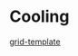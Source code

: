 # Cooling

<script>
new Vue({
  el: ".grid",
  data: {
    items: [
        {
            title: "HD12/MGN12 CPAP Rapido Duct",
            image: "../images/HD12_MGN12_Rapido_Duct.png",
            description: `Fan duct for CPAP fan hose
                        <br/>(15mm inner diameter)
                        <br/><br/>Mounts to the standard MGN12H/HD12 HextrudORT carriage
                        <br/><br/>Requires: 
                        <br/>- Standard: 4x M3x8mm screws
                        <br/>- UHF: 4x M3x14mm screws`,
            download: "../cad/HD12_MGN12_Rapido_Duct.step",
            credits: [{name: "MirageC"}]
        },
        {
            title: "HD12/MGN12H<br/>Rapido UHF Spacer",
            image: "../images/HD12_MGN12_Rapido_UHF_Spacer.png",
            description: `Spacer for the CPAP Rapido Duct
                        <br/>when the rapido is used with a volcano nozzle (UHF)`,
            download: "../cad/HD12_MGN12_Rapido_UHF_Spacer.step",
            credits: [{name: "MirageC"}]
        },
        {
            title: "HD12/MGN12<br/>40mm fan mount<br/>(tested with Rapido hotend)",
            image: "../images/MGN12_HD12_Rapido_Fan_Shroud_40mm.png",
            description: `This bracket allows you to use a 40mm fan for
                        <br/>hotend cooling on the<br/>MGN12/HD12 HextrudORT carriage
                        <br/><br/>Includes small side openings to help with getting out the hot air and help with installation.
                        <br/><br/>Is supported by two screws/flaps on the side
                        <br/><br/>Requires:
                        <br/>- 3x M3x(8mm + fan size)
                        <br/>Example: 20mm thick fan = 28mm = 25-30mm`,
            download: "../cad/MGN12_HD12_Rapido_Fan_Shroud_40mm.step",
            credits: [{name: "MirageC"}]
        },
        {
            title: "CPAP 7040 fan mount with inlet selector",
            image: "",
            description: `WIP`,
            download: "",
            hide: true,
        },
    ]
  }
})
</script>

[grid-template](../templates/grid-template.md ':include')